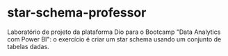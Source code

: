 # star-schema-professor
Laboratório de projeto da plataforma Dio para o Bootcamp "Data Analytics com Power BI": o exercício é criar um star schema usando um conjunto de tabelas dadas.
